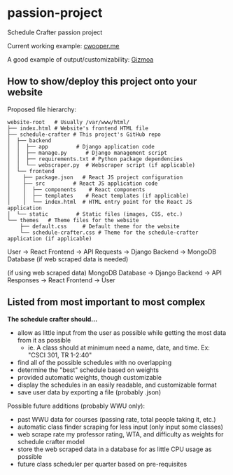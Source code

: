 # passion-project
Schedule Crafter passion project

Current working example:
[cwooper.me](https://cwooper.me/schedule-crafter)

A good example of output/customizability:
[Gizmoa](https://gizmoa.com/college-schedule-maker/)

## How to show/deploy this project onto your website
Proposed file hierarchy:
```
website-root   # Usually /var/www/html/
├── index.html # Website's frontend HTML file
├── schedule-crafter # This project's GitHub repo
│  ├── backend
│  │  ├── app         # Django application code
│  │  ├── manage.py      # Django management script
│  │  ├── requirements.txt # Python package dependencies
│  │  └── webscraper.py  # Webscraper script (if applicable)
│  └── frontend
│    ├── package.json   # React JS project configuration
│    ├── src         # React JS application code
│    │  ├── components    # React components
│    │  ├── templates    # React templates (if applicable)
│    │  └── index.html  # HTML entry point for the React JS application
│  └── static         # Static files (images, CSS, etc.)
└── themes   # Theme files for the website
    ├── default.css     # Default theme for the website
    └── schedule-crafter.css # Theme for the schedule-crafter application (if applicable)
```
User → React Frontend → API Requests → Django Backend → MongoDB Database (if web scraped data is needed)

(if using web scraped data) MongoDB Database → Django Backend → API Responses → React Frontend → User

## Listed from most important to most complex
**The schedule crafter should...**

- allow as little input from the user as possible while getting the most data from it as possible
    - ie. A class should at minimum need a name, date, and time. Ex: "CSCI 301, TR 1-2:40"
- find all of the possible schedules with no overlapping
- determine the "best" schedule based on weights
- provided automatic weights, though customizable
- display the schedules in an easily readable, and customizable format
- save user data by exporting a file (probably .json)

Possible future additions (probably WWU only):
- past WWU data for courses (passing rate, total people taking it, etc.)
- automatic class finder scraping for less input (only input some classes)
- web scrape rate my professor rating, WTA, and difficulty as weights for schedule crafter model
- store the web scraped data in a database for as little CPU usage as possible
- future class scheduler per quarter based on pre-requisites
